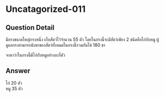 # Uncatagorized-011
## Question Detail
มีกรงขนาดใหญ่กรงหนึ่ง เก็บสัตว์ไว้จำนวน 55 ตัว โดยในกรงนี้จะมีสัตว์เพียง 2 ชนิดคือไก่กับหมู ผู้ดูแลกรงสามารถนับขาของสัตว์ทั้งหมดในกรงนี้รวมกันได้ 180 ขา

จงหาว่าในกรงนี้มีไก่กับหมูอย่างละกี่ตัว

## Answer
ไก่ 20 ตัว  
หมู 35 ตัว
